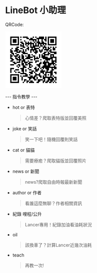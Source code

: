 # LineBot 小助理

QRCode:

![image](https://github.com/chungkae/LineBot-Project/blob/main/M.png)

--- 指令教學 ---

- hot or 表特
  > 心情差？爬取表特版並回覆美照

- joke or 笑話
  > 笑一下吧！隨機回覆則笑話

- cat or 貓貓
  > 需要療癒？爬取貓版並回覆照片

- news or 新聞
  > news?爬取自由時報最新新聞

- author or 作者
  > 看誰這麼無聊？作者相關資訊

- 紀錄 哩程/公升
  > Lancer專用！紀錄加油看油耗狀況

- oil
  > 該換車了？計算Lancer近幾次油耗

- teach
  > 再教一次!
